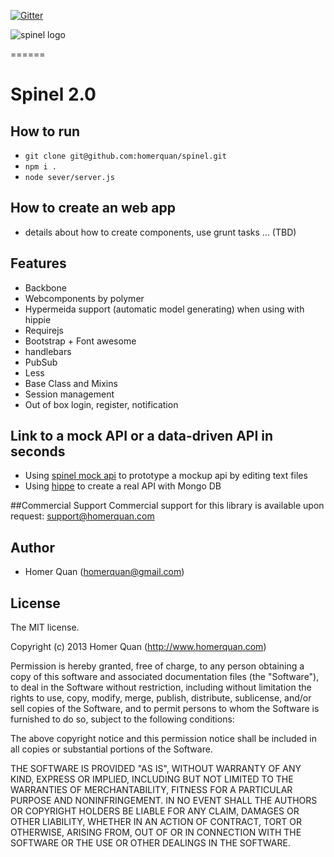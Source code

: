 [![Gitter](https://badges.gitter.im/Join%20Chat.svg)](https://gitter.im/homerquan/spinel?utm_source=badge&utm_medium=badge&utm_campaign=pr-badge&utm_content=body_badge)

![spinel logo](http://s401765523.onlinehome.us/res/img/spinel-logo.svg)

======
# Spinel 2.0

## How to run

- `git clone git@github.com:homerquan/spinel.git`
- `npm i .`
- `node sever/server.js`

## How to create an web app 

- details about how to create components, use grunt tasks ... (TBD)

## Features

- Backbone 
- Webcomponents by polymer
- Hypermeida support (automatic model generating) when using with hippie
- Requirejs
- Bootstrap + Font awesome
- handlebars
- PubSub 
- Less
- Base Class and Mixins
- Session management
- Out of box login, register, notification

## Link to a mock API or a data-driven API in seconds

- Using [spinel mock api](https://github.com/homerquan/spinel-mock-api) to prototype a mockup api by editing text files 
- Using [hippe](https://github.com/homerquan/hippie) to create a real API with Mongo DB

##Commercial Support
Commercial support for this library is available upon request: support@homerquan.com

## Author
  * Homer Quan (homerquan@gmail.com)

## License
The MIT license.

Copyright (c) 2013 Homer Quan (http://www.homerquan.com)

Permission is hereby granted, free of charge, to any person obtaining a copy of
this software and associated documentation files (the "Software"), to deal in
the Software without restriction, including without limitation the rights to
use, copy, modify, merge, publish, distribute, sublicense, and/or sell copies
of the Software, and to permit persons to whom the Software is furnished to do
so, subject to the following conditions:

The above copyright notice and this permission notice shall be included in all
copies or substantial portions of the Software.

THE SOFTWARE IS PROVIDED "AS IS", WITHOUT WARRANTY OF ANY KIND, EXPRESS OR
IMPLIED, INCLUDING BUT NOT LIMITED TO THE WARRANTIES OF MERCHANTABILITY,
FITNESS FOR A PARTICULAR PURPOSE AND NONINFRINGEMENT. IN NO EVENT SHALL THE
AUTHORS OR COPYRIGHT HOLDERS BE LIABLE FOR ANY CLAIM, DAMAGES OR OTHER
LIABILITY, WHETHER IN AN ACTION OF CONTRACT, TORT OR OTHERWISE, ARISING FROM,
OUT OF OR IN CONNECTION WITH THE SOFTWARE OR THE USE OR OTHER DEALINGS IN THE
SOFTWARE.
